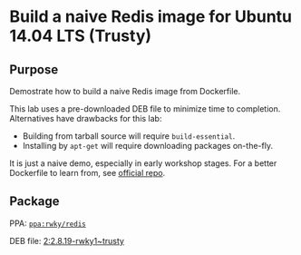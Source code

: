 Build a naive Redis image for Ubuntu 14.04 LTS (Trusty)
===


## Purpose

Demostrate how to build a naive Redis image from Dockerfile.

This lab uses a pre-downloaded DEB file to minimize time to completion. Alternatives have drawbacks for this lab:

  - Building from tarball source will require `build-essential`.
  - Installing by `apt-get` will require downloading packages on-the-fly.

It is just a naive demo, especially in early workshop stages. For a better Dockerfile to learn from, see [official repo](https://registry.hub.docker.com/_/redis/).


## Package

PPA: [`ppa:rwky/redis`](https://launchpad.net/~rwky/+archive/ubuntu/redis)

DEB file: [2:2.8.19-rwky1~trusty](https://launchpad.net/~rwky/+archive/ubuntu/redis/+files/redis-server_2.8.19-rwky1~trusty_amd64.deb)

